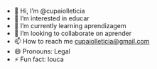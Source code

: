 - 👋 Hi, I’m @cupaiolleticia
- 👀 I’m interested in educar    
- 🌱 I’m currently learning aprendizagem
- 💞️ I’m looking to collaborate on aprender  
- 📫 How to reach me cupaiolleticia@gmail.com
- 😄 Pronouns: Legal
- ⚡ Fun fact: louca

<!---
cupaiolleticia/cupaiolleticia is a ✨ special ✨ repository because its `README.md` (this file) appears on your GitHub profile.
You can click the Preview link to take a look at your changes.
--->
